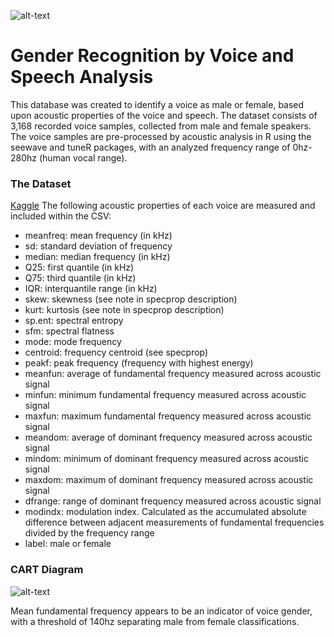 ![alt-text](https://github.com/emreyesilyurt/gender_recognition_by_voice/blob/master/images/Voice%20Frequency%20Analytics(VFA)1.jpg?raw=true)
# Gender Recognition by Voice and Speech Analysis

This database was created to identify a voice as male or female, based upon acoustic properties of the voice and speech. The dataset consists of 3,168 recorded voice samples, collected from male and female speakers. The voice samples are pre-processed by acoustic analysis in R using the seewave and tuneR packages, with an analyzed frequency range of 0hz-280hz (human vocal range).


### The Dataset
[Kaggle](https://www.kaggle.com/primaryobjects/voicegender)
The following acoustic properties of each voice are measured and included within the CSV:

* meanfreq: mean frequency (in kHz)
* sd: standard deviation of frequency
* median: median frequency (in kHz)
* Q25: first quantile (in kHz)
* Q75: third quantile (in kHz)
* IQR: interquantile range (in kHz)
* skew: skewness (see note in specprop description)
* kurt: kurtosis (see note in specprop description)
* sp.ent: spectral entropy
* sfm: spectral flatness
* mode: mode frequency
* centroid: frequency centroid (see specprop)
* peakf: peak frequency (frequency with highest energy)
* meanfun: average of fundamental frequency measured across acoustic signal
* minfun: minimum fundamental frequency measured across acoustic signal
* maxfun: maximum fundamental frequency measured across acoustic signal
* meandom: average of dominant frequency measured across acoustic signal
* mindom: minimum of dominant frequency measured across acoustic signal
* maxdom: maximum of dominant frequency measured across acoustic signal
* dfrange: range of dominant frequency measured across acoustic signal
* modindx: modulation index. Calculated as the accumulated absolute difference between adjacent measurements of fundamental  frequencies divided by the frequency range
* label: male or female

### CART Diagram

![alt-text](https://github.com/emreyesilyurt/gender_recognition_by_voice/blob/master/images/Npr2U7O.png?raw=true)

Mean fundamental frequency appears to be an indicator of voice gender, with a threshold of 140hz separating male from female classifications.

